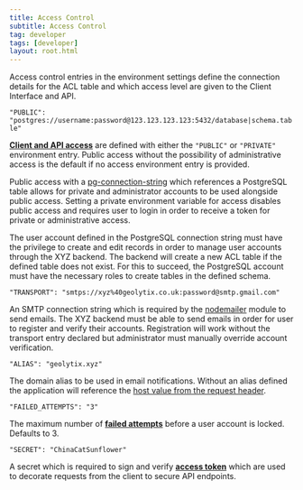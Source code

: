```yaml
---
title: Access Control
subtitle: Access Control
tag: developer
tags: [developer]
layout: root.html
---
```


Access control entries in the environment settings define the connection details for the ACL table and which access level are given to the Client Interface and API.

`"PUBLIC": "postgres://username:password@123.123.123.123:5432/database|schema.table"`

[**Client and API access**](../../access/access/) are defined with either the `"PUBLIC"` or `"PRIVATE"` environment entry. Public access without the possibility of administrative access is the default if no access environment entry is provided.

Public access with a [pg-connection-string](https://github.com/iceddev/pg-connection-string) which references a PostgreSQL table allows for private and administrator accounts to be used alongside public access. Setting a private environment variable for access disables public access and requires user to login in order to receive a token for private or administrative access.

The user account defined in the PostgreSQL connection string must have the privilege to create and edit records in order to manage user accounts through the XYZ backend. The backend will create a new ACL table if the defined table does not exist. For this to succeed, the PostgreSQL account must have the necessary roles to create tables in the defined schema.

`"TRANSPORT": "smtps://xyz%40geolytix.co.uk:password@smtp.gmail.com"`

An SMTP connection string which is required by the [nodemailer](https://nodemailer.com/smtp) module to send emails. The XYZ backend must be able to send emails in order for user to register and verify their accounts. Registration will work without the transport entry declared but administrator must manually override account verification.

`"ALIAS": "geolytix.xyz"`

The domain alias to be used in email notifications. Without an alias defined the application will reference the [host value from the request header](https://developer.mozilla.org/en-US/docs/Web/HTTP/Headers/Host).

`"FAILED_ATTEMPTS": "3"`

The maximum number of [**failed attempts**](../../access/failed-login-attempts/) before a user account is locked. Defaults to 3.

`"SECRET": "ChinaCatSunflower"`

A secret which is required to sign and verify [**access token**](../../../../infrastructure/security/jwt-token/) which are used to decorate requests from the client to secure API endpoints.